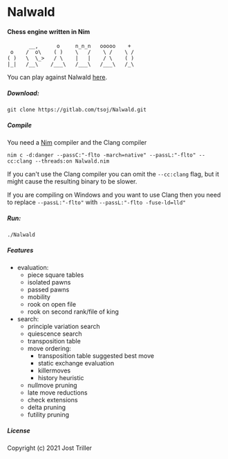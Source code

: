 # Nalwald
#### Chess engine written in Nim
```
       __,      o     n_n_n   ooooo    + 
 o    /  o\    ( )    \   /    \ /    \ /
( )   \  \_>   / \    |   |    / \    ( )
|_|   /__\    /___\   /___\   /___\   /_\
```
You can play against Nalwald [here](https://lichess.org/@/squared-chess).
##### Download:
```
git clone https://gitlab.com/tsoj/Nalwald.git
```
##### Compile
You need a [Nim](https://nim-lang.org/) compiler and the Clang compiler
```
nim c -d:danger --passC:"-flto -march=native" --passL:"-flto" --cc:clang --threads:on Nalwald.nim
```
If you can't use the Clang compiler you can omit the `--cc:clang` flag, but it might cause the resulting binary to be slower.

If you are compiling on Windows and you want to use Clang then you need to replace `--passL:"-flto"` with `--passL:"-flto -fuse-ld=lld"`

##### Run:
```
./Nalwald
```

##### Features

- evaluation:
  - piece square tables
  - isolated pawns
  - passed pawns
  - mobility
  - rook on open file
  - rook on second rank/file of king
- search:
  - principle variation search
  - quiescence search
  - transposition table
  - move ordering:
    - transposition table suggested best move
    - static exchange evaluation
    - killermoves
    - history heuristic
  - nullmove pruning
  - late move reductions
  - check extensions
  - delta pruning
  - futility pruning

##### License

Copyright (c) 2021 Jost Triller
